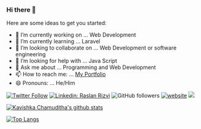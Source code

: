 ### Hi there 👋

<!--
**KavishkaChamuditha/KavishkaChamuditha** is a ✨ _special_ ✨ repository because its `README.md` (this file) appears on your GitHub profile.
-->
Here are some ideas to get you started:

- 🔭 I’m currently working on ... Web Development
- 🌱 I’m currently learning ... Laravel
- 👯 I’m looking to collaborate on ... Web Development or software engineering
- 🤔 I’m looking for help with ... Java Script
- 💬 Ask me about ... Programming and Web Development
- 📫 How to reach me: ... [My Portfolio](http:kavishkachamuditha.me/)
- 😄 Pronouns: ... He/Him


[![Twitter Follow](https://img.shields.io/twitter/follow/kavishkachamud6?label=Follow)](https://twitter.com/intent/follow?screen_name=kavishkachamud6)
[![Linkedin: Raslan Rizvi](https://img.shields.io/badge/kavishka-mayadunna-92b4511b6?style=flat-square&logo=Linkedin&logoColor=white&link=https://www.linkedin.com/in/kavishka-mayadunna-92b4511b6)](https://www.linkedin.com/in/kavishka-mayadunna-92b4511b6)
![GitHub followers](https://img.shields.io/github/followers/KavishkaChamuditha?tab=followers?label=Follow&style=social)
[![website](https://img.shields.io/badge/Website-46a2f1.svg?&style=flat-square&logo=Google-Chrome&logoColor=white&link=https://kavishkachamuditha-2dd09.web.app/)](https://kavishkachamuditha-2dd09.web.app/)
![](https://visitor-badge.glitch.me/badge?page_id=https://kavishkachamuditha-2dd09.web.app/)


[![Kavishka Chamuditha's github stats](https://github-readme-stats.vercel.app/api?username=KavishkaChamuditha&show_icons=true&count_private=true&include_all_commits=true&theme=radical)](https://github.com/KavishkaChamuditha)

[![Top Langs](https://github-readme-stats.vercel.app/api/top-langs/?username=KavishkaChamuditha&langs_count=8&layout=compact&theme=radical)](https://github.com/KavishkaChamuditha/)
